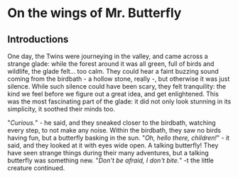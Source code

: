 # On the wings of Mr. Butterfly

## Introductions

One day, the Twins were journeying in the valley, and came across a strange
glade: while the forest around it was all green, full of birds and wildlife, the
glade felt... too calm. They could hear a faint buzzing sound coming from the
birdbath - a hollow stone, really -, but otherwise it was just silence. While
such silence could have been scary, they felt tranquility: the kind we feel
before we figure out a great idea, and get enlightened. This was the most
fascinating part of the glade: it did not only look stunning in its simplicity,
it soothed their minds too.

"*Curious.*" - he said, and they sneaked closer to the birdbath, watching every
step, to not make any noise. Within the birdbath, they saw no birds having fun,
but a butterfly basking in the sun. "*Oh, hello there, children!*" - it said,
and they looked at it with eyes wide open. A talking butterfly! They have seen
strange things during their many adventures, but a talking butterfly was
something new. "*Don't be afraid, I don't bite.*" -t the little creature
continued.
